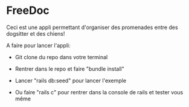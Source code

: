 # FreeDoc

Ceci est une appli permettant d'organiser des promenades entre des dogsitter et des chiens!

A faire pour lancer l'appli:

* Git clone du repo dans votre terminal

* Rentrer dans le repo et faire "bundle install"

* Lancer "rails db:seed" pour lancer l'exemple

* Ou faire "rails c" pour rentrer dans la console de rails et tester vous même